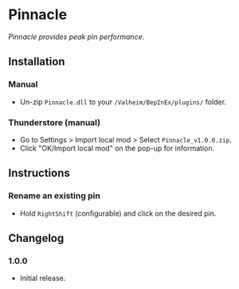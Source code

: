 # Pinnacle

*Pinnacle provides peak pin performance.*

## Installation

### Manual

  * Un-zip `Pinnacle.dll` to your `/Valheim/BepInEx/plugins/` folder.

### Thunderstore (manual)

  * Go to Settings > Import local mod > Select `Pinnacle_v1.0.0.zip`.
  * Click "OK/Import local mod" on the pop-up for information.

## Instructions

### Rename an existing pin

  * Hold `RightShift` (configurable) and click on the desired pin.

## Changelog

### 1.0.0

  * Initial release.